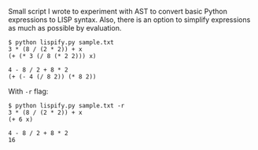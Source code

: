 Small script I wrote to experiment with AST to convert basic Python expressions
to LISP syntax. Also, there is an option to simplify expressions as much as possible by evaluation.

    $ python lispify.py sample.txt
    3 * (8 / (2 * 2)) + x
    (+ (* 3 (/ 8 (* 2 2))) x)

    4 - 8 / 2 + 8 * 2
    (+ (- 4 (/ 8 2)) (* 8 2))
    
With `-r` flag:
    
    $ python lispify.py sample.txt -r
    3 * (8 / (2 * 2)) + x
    (+ 6 x)

    4 - 8 / 2 + 8 * 2
    16